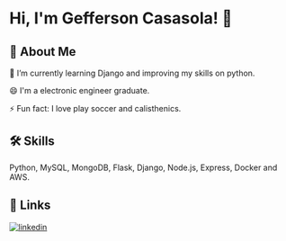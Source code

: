 
# Hi, I'm Gefferson Casasola! 👋


## 🚀 About Me
🧠 I’m currently learning Django and improving my skills on python.

😄 I'm a electronic engineer graduate.

⚡️ Fun fact:  I love play soccer and calisthenics.


## 🛠 Skills
Python, MySQL, MongoDB, Flask, Django, Node.js, Express, Docker and AWS.


## 🔗 Links

[![linkedin](https://img.shields.io/badge/linkedin-0A66C2?style=for-the-badge&logo=linkedin&logoColor=white)](https://www.linkedin.com/in/gefferson-casasola/)
